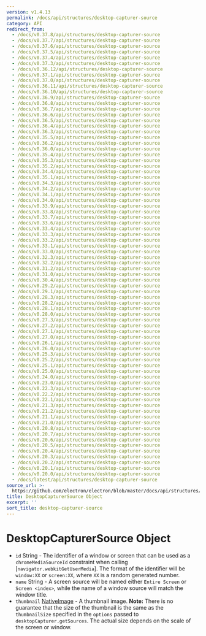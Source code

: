 ```yaml
---
version: v1.4.13
permalink: /docs/api/structures/desktop-capturer-source
category: API
redirect_from:
  - /docs/v0.37.8/api/structures/desktop-capturer-source
  - /docs/v0.37.7/api/structures/desktop-capturer-source
  - /docs/v0.37.6/api/structures/desktop-capturer-source
  - /docs/v0.37.5/api/structures/desktop-capturer-source
  - /docs/v0.37.4/api/structures/desktop-capturer-source
  - /docs/v0.37.3/api/structures/desktop-capturer-source
  - /docs/v0.36.12/api/structures/desktop-capturer-source
  - /docs/v0.37.1/api/structures/desktop-capturer-source
  - /docs/v0.37.0/api/structures/desktop-capturer-source
  - /docs/v0.36.11/api/structures/desktop-capturer-source
  - /docs/v0.36.10/api/structures/desktop-capturer-source
  - /docs/v0.36.9/api/structures/desktop-capturer-source
  - /docs/v0.36.8/api/structures/desktop-capturer-source
  - /docs/v0.36.7/api/structures/desktop-capturer-source
  - /docs/v0.36.6/api/structures/desktop-capturer-source
  - /docs/v0.36.5/api/structures/desktop-capturer-source
  - /docs/v0.36.4/api/structures/desktop-capturer-source
  - /docs/v0.36.3/api/structures/desktop-capturer-source
  - /docs/v0.35.5/api/structures/desktop-capturer-source
  - /docs/v0.36.2/api/structures/desktop-capturer-source
  - /docs/v0.36.0/api/structures/desktop-capturer-source
  - /docs/v0.35.4/api/structures/desktop-capturer-source
  - /docs/v0.35.3/api/structures/desktop-capturer-source
  - /docs/v0.35.2/api/structures/desktop-capturer-source
  - /docs/v0.34.4/api/structures/desktop-capturer-source
  - /docs/v0.35.1/api/structures/desktop-capturer-source
  - /docs/v0.34.3/api/structures/desktop-capturer-source
  - /docs/v0.34.2/api/structures/desktop-capturer-source
  - /docs/v0.34.1/api/structures/desktop-capturer-source
  - /docs/v0.34.0/api/structures/desktop-capturer-source
  - /docs/v0.33.9/api/structures/desktop-capturer-source
  - /docs/v0.33.8/api/structures/desktop-capturer-source
  - /docs/v0.33.7/api/structures/desktop-capturer-source
  - /docs/v0.33.6/api/structures/desktop-capturer-source
  - /docs/v0.33.4/api/structures/desktop-capturer-source
  - /docs/v0.33.3/api/structures/desktop-capturer-source
  - /docs/v0.33.2/api/structures/desktop-capturer-source
  - /docs/v0.33.1/api/structures/desktop-capturer-source
  - /docs/v0.33.0/api/structures/desktop-capturer-source
  - /docs/v0.32.3/api/structures/desktop-capturer-source
  - /docs/v0.32.2/api/structures/desktop-capturer-source
  - /docs/v0.31.2/api/structures/desktop-capturer-source
  - /docs/v0.31.0/api/structures/desktop-capturer-source
  - /docs/v0.30.4/api/structures/desktop-capturer-source
  - /docs/v0.29.2/api/structures/desktop-capturer-source
  - /docs/v0.29.1/api/structures/desktop-capturer-source
  - /docs/v0.28.3/api/structures/desktop-capturer-source
  - /docs/v0.28.2/api/structures/desktop-capturer-source
  - /docs/v0.28.1/api/structures/desktop-capturer-source
  - /docs/v0.28.0/api/structures/desktop-capturer-source
  - /docs/v0.27.3/api/structures/desktop-capturer-source
  - /docs/v0.27.2/api/structures/desktop-capturer-source
  - /docs/v0.27.1/api/structures/desktop-capturer-source
  - /docs/v0.27.0/api/structures/desktop-capturer-source
  - /docs/v0.26.1/api/structures/desktop-capturer-source
  - /docs/v0.26.0/api/structures/desktop-capturer-source
  - /docs/v0.25.3/api/structures/desktop-capturer-source
  - /docs/v0.25.2/api/structures/desktop-capturer-source
  - /docs/v0.25.1/api/structures/desktop-capturer-source
  - /docs/v0.25.0/api/structures/desktop-capturer-source
  - /docs/v0.24.0/api/structures/desktop-capturer-source
  - /docs/v0.23.0/api/structures/desktop-capturer-source
  - /docs/v0.22.3/api/structures/desktop-capturer-source
  - /docs/v0.22.2/api/structures/desktop-capturer-source
  - /docs/v0.22.1/api/structures/desktop-capturer-source
  - /docs/v0.21.3/api/structures/desktop-capturer-source
  - /docs/v0.21.2/api/structures/desktop-capturer-source
  - /docs/v0.21.1/api/structures/desktop-capturer-source
  - /docs/v0.21.0/api/structures/desktop-capturer-source
  - /docs/v0.20.8/api/structures/desktop-capturer-source
  - /docs/v0.20.7/api/structures/desktop-capturer-source
  - /docs/v0.20.6/api/structures/desktop-capturer-source
  - /docs/v0.20.5/api/structures/desktop-capturer-source
  - /docs/v0.20.4/api/structures/desktop-capturer-source
  - /docs/v0.20.3/api/structures/desktop-capturer-source
  - /docs/v0.20.2/api/structures/desktop-capturer-source
  - /docs/v0.20.1/api/structures/desktop-capturer-source
  - /docs/v0.20.0/api/structures/desktop-capturer-source
  - /docs/latest/api/structures/desktop-capturer-source
source_url: >-
  https://github.com/electron/electron/blob/master/docs/api/structures/desktop-capturer-source.md
title: DesktopCapturerSource Object
excerpt: ''
sort_title: desktop-capturer-source
---
```

# DesktopCapturerSource Object

*   `id` String - The identifier of a window or screen that can be used as a `chromeMediaSourceId` constraint when calling [`navigator.webkitGetUserMedia`]. The format of the identifier will be `window:XX` or `screen:XX`, where `XX` is a random generated number.
*   `name` String - A screen source will be named either `Entire Screen` or `Screen <index>`, while the name of a window source will match the window title.
*   `thumbnail` [NativeImage]({{site.baseurl}}/docs/api/native-image) - A thumbnail image. **Note:** There is no guarantee that the size of the thumbnail is the same as the `thumbnailSize` specified in the `options` passed to `desktopCapturer.getSources`. The actual size depends on the scale of the screen or window.
